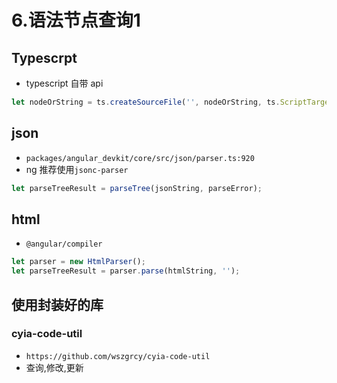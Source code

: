 # 6.语法节点查询1

## Typescrpt

- typescript 自带 api

```ts
let nodeOrString = ts.createSourceFile('', nodeOrString, ts.ScriptTarget.Latest);
```

## json

- `packages/angular_devkit/core/src/json/parser.ts:920`
- ng 推荐使用`jsonc-parser`

```ts
let parseTreeResult = parseTree(jsonString, parseError);
```

## html

- `@angular/compiler`

```ts
let parser = new HtmlParser();
let parseTreeResult = parser.parse(htmlString, '');
```

## 使用封装好的库

### cyia-code-util
- `https://github.com/wszgrcy/cyia-code-util`
- 查询,修改,更新